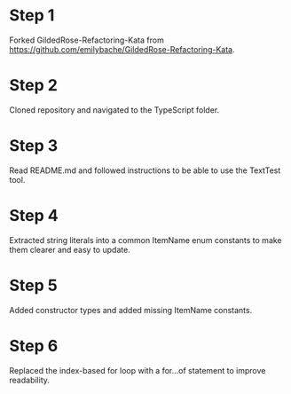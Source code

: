 # Step 1

Forked GildedRose-Refactoring-Kata from https://github.com/emilybache/GildedRose-Refactoring-Kata.

# Step 2

Cloned repository and navigated to the TypeScript folder.

# Step 3

Read README.md and followed instructions to be able to use the TextTest tool.

# Step 4

Extracted string literals into a common ItemName enum constants to make them clearer and easy to update.

# Step 5

Added constructor types and added missing ItemName constants.

# Step 6

Replaced the index-based for loop with a for...of statement to improve readability.
